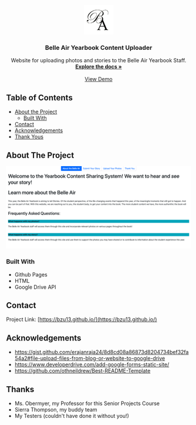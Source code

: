 




<!-- PROJECT SHIELDS -->
<!--
*** I'm using markdown "reference style" links for readability.
*** Reference links are enclosed in brackets [ ] instead of parentheses ( ).
*** See the bottom of this document for the declaration of the reference variables
*** for contributors-url, forks-url, etc. This is an optional, concise syntax you may use.
*** https://www.markdownguide.org/basic-syntax/#reference-style-links
-->



<!-- PROJECT LOGO -->
<br />
<p align="center">
  <a href="https://github.com/bzu13/bzu13.github.io">
    <img src="/BelleAirLogo.png" alt="Logo" width="80" height="80">
  </a>

  <h3 align="center">Belle Air Yearbook Content Uploader</h3>

  <p align="center">
    Website for uploading photos and stories to the Belle Air Yearbook Staff.
    <br />
    <a href="https://github.com/bzu13/bzu13.github.io"><strong>Explore the docs »</strong></a>
    <br />
    <br />
    <a href="https://drive.google.com/file/d/15dVayYwQP2M72sM72EnjDJNZNInKuytF/view?usp=sharing">View Demo</a>
  </p>
</p>



<!-- TABLE OF CONTENTS -->
## Table of Contents

* [About the Project](#about-the-project)
  * [Built With](#built-with)
* [Contact](#contact)
* [Acknowledgements](#acknowledgements)
* [Thank Yous](#thanks)



<!-- ABOUT THE PROJECT -->
## About The Project

[![Belle Air Yearbook Content Uploader Screen Shot][product-screenshot]](https://bzu13.github.io/)



### Built With

* Github Pages
* HTML
* Google Drive API




<!-- CONTACT -->
## Contact

Project Link: [https://bzu13.github.io/](https://bzu13.github.io/)



<!-- ACKNOWLEDGEMENTS -->
## Acknowledgements

* https://gist.github.com/erajanraja24/8d8cd08a86873d8204734bef32fa54a2#file-upload-files-from-blog-or-website-to-google-drive 
* https://www.developerdrive.com/add-google-forms-static-site/
* https://github.com/othneildrew/Best-README-Template


<!-- THANKS -->
## Thanks

* Ms. Obermyer, my Professor for this Senior Projects Course
* Sierra Thompson, my buddy team 
* My Testers (couldn't have done it without you!) 



<!-- MARKDOWN LINKS & IMAGES -->
<!-- https://www.markdownguide.org/basic-syntax/#reference-style-links -->
[contributors-shield]: https://img.shields.io/github/contributors/github_username/repo.svg?style=flat-square
[contributors-url]: https://github.com/github_username/repo/graphs/contributors
[forks-shield]: https://img.shields.io/github/forks/github_username/repo.svg?style=flat-square
[forks-url]: https://github.com/github_username/repo/network/members
[stars-shield]: https://img.shields.io/github/stars/github_username/repo.svg?style=flat-square
[stars-url]: https://github.com/github_username/repo/stargazers
[issues-shield]: https://img.shields.io/github/issues/github_username/repo.svg?style=flat-square
[issues-url]: https://github.com/github_username/repo/issues
[license-shield]: https://img.shields.io/github/license/github_username/repo.svg?style=flat-square
[license-url]: https://github.com/github_username/repo/blob/master/LICENSE.txt
[linkedin-shield]: https://img.shields.io/badge/-LinkedIn-black.svg?style=flat-square&logo=linkedin&colorB=555
[linkedin-url]: https://linkedin.com/in/github_username
[product-screenshot]: /WebsiteScreenshot.png
